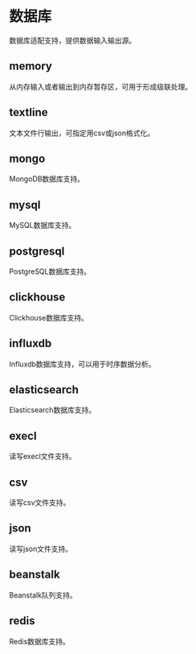# 数据库

数据库适配支持，提供数据输入输出源。

## memory

从内存输入或者输出到内存暂存区，可用于形成级联处理。

## textline

文本文件行输出，可指定用csv或json格式化。

## mongo

MongoDB数据库支持。

## mysql

MySQL数据库支持。

## postgresql

PostgreSQL数据库支持。

## clickhouse

Clickhouse数据库支持。

## influxdb

Influxdb数据库支持，可以用于时序数据分析。

## elasticsearch

Elasticsearch数据库支持。

## execl

读写execl文件支持。

## csv

读写csv文件支持。

## json

读写json文件支持。

## beanstalk

Beanstalk队列支持。

## redis

Redis数据库支持。